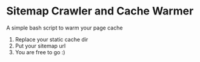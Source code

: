 # Sitemap Crawler and Cache Warmer
A simple bash script to warm your page cache

1. Replace your static cache dir
2. Put your sitemap url
3. You are free to go :)
